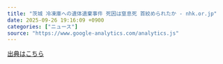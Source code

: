 ```yaml
---
title: "茨城 冷凍庫への遺体遺棄事件 死因は窒息死 首絞められたか - nhk.or.jp"
date: 2025-09-26 19:16:09 +0900
categories: ["ニュース"]
source: "https://www.google-analytics.com/analytics.js"
---
```


[出典はこちら](https://www.google-analytics.com/analytics.js)
